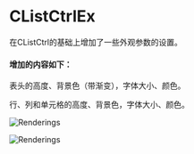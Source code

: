 CListCtrlEx
===========

在CListCtrl的基础上增加了一些外观参数的设置。
#### 增加的内容如下：
表头的高度、背景色（带渐变），字体大小、颜色。

行、列和单元格的高度、背景色，字体大小、颜色。

![Renderings](https://raw.githubusercontent.com/sj969/CListCtrlEx/master/CListCtrlEx.png)

![Renderings](https://raw.githubusercontent.com/sj969/CListCtrlEx/master/CListCtrlEx-0.png)
